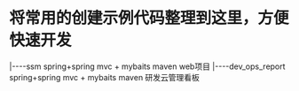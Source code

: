 # 将常用的创建示例代码整理到这里，方便快速开发
|----ssm spring+spring mvc + mybaits maven web项目
|----dev_ops_report  spring+spring mvc + mybaits maven 研发云管理看板

